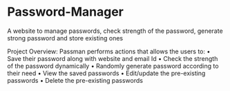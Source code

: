 # Password-Manager
A website to manage passwords, check strength of the password, generate strong password and store existing ones 

Project Overview:
Passman performs actions that allows the users to:
• Save their password along with website and email Id
• Check the strength of the password dynamically 
• Randomly generate password according to their need
• View the saved passwords
• Edit/update the pre-existing passwords
• Delete the pre-existing passwords
